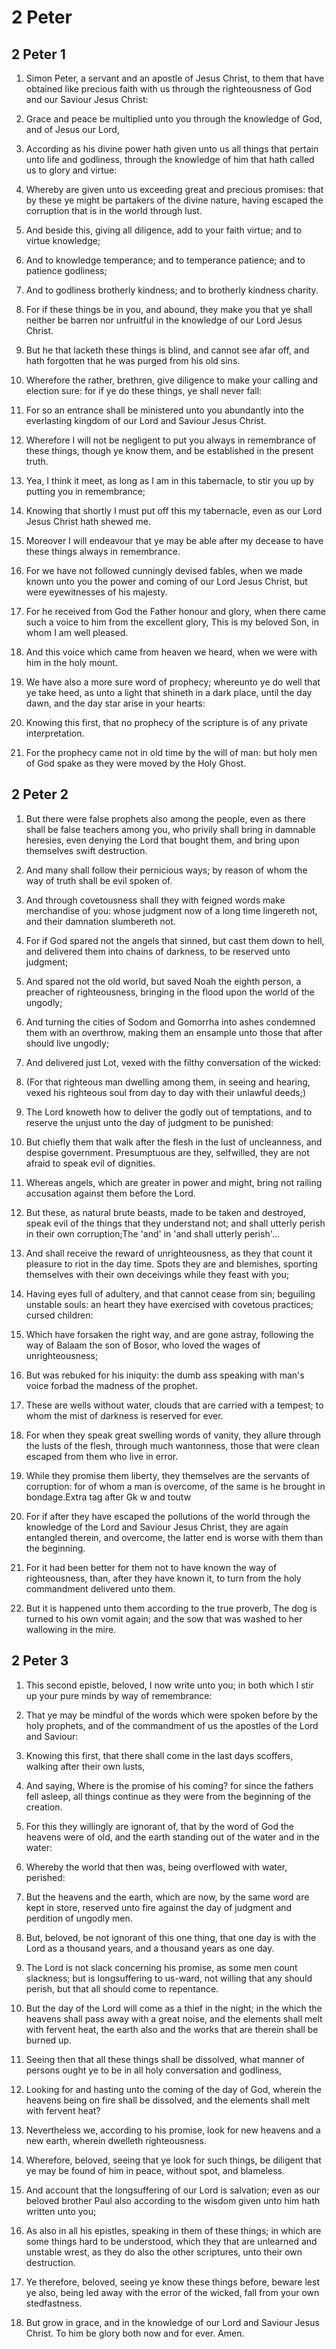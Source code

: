 # 2 Peter

## 2 Peter 1

1. Simon Peter, a servant and an apostle of Jesus Christ, to them that have obtained like precious faith with us through the righteousness of God and our Saviour Jesus Christ:

2. Grace and peace be multiplied unto you through the knowledge of God, and of Jesus our Lord,

3. According as his divine power hath given unto us all things that pertain unto life and godliness, through the knowledge of him that hath called us to glory and virtue:

4. Whereby are given unto us exceeding great and precious promises: that by these ye might be partakers of the divine nature, having escaped the corruption that is in the world through lust.

5. And beside this, giving all diligence, add to your faith virtue; and to virtue knowledge;

6. And to knowledge temperance; and to temperance patience; and to patience godliness;

7. And to godliness brotherly kindness; and to brotherly kindness charity.

8. For if these things be in you, and abound, they make you that ye shall neither be barren nor unfruitful in the knowledge of our Lord Jesus Christ.

9. But he that lacketh these things is blind, and cannot see afar off, and hath forgotten that he was purged from his old sins.

10. Wherefore the rather, brethren, give diligence to make your calling and election sure: for if ye do these things, ye shall never fall:

11. For so an entrance shall be ministered unto you abundantly into the everlasting kingdom of our Lord and Saviour Jesus Christ.

12. Wherefore I will not be negligent to put you always in remembrance of these things, though ye know them, and be established in the present truth.

13. Yea, I think it meet, as long as I am in this tabernacle, to stir you up by putting you in remembrance;

14. Knowing that shortly I must put off this my tabernacle, even as our Lord Jesus Christ hath shewed me.

15. Moreover I will endeavour that ye may be able after my decease to have these things always in remembrance.

16. For we have not followed cunningly devised fables, when we made known unto you the power and coming of our Lord Jesus Christ, but were eyewitnesses of his majesty.

17. For he received from God the Father honour and glory, when there came such a voice to him from the excellent glory, This is my beloved Son, in whom I am well pleased.

18. And this voice which came from heaven we heard, when we were with him in the holy mount.

19. We have also a more sure word of prophecy; whereunto ye do well that ye take heed, as unto a light that shineth in a dark place, until the day dawn, and the day star arise in your hearts:

20. Knowing this first, that no prophecy of the scripture is of any private interpretation.

21. For the prophecy came not in old time by the will of man: but holy men of God spake as they were moved by the Holy Ghost. 

## 2 Peter 2

1. But there were false prophets also among the people, even as there shall be false teachers among you, who privily shall bring in damnable heresies, even denying the Lord that bought them, and bring upon themselves swift destruction.

2. And many shall follow their pernicious ways; by reason of whom the way of truth shall be evil spoken of.

3. And through covetousness shall they with feigned words make merchandise of you: whose judgment now of a long time lingereth not, and their damnation slumbereth not.

4. For if God spared not the angels that sinned, but cast them down to hell, and delivered them into chains of darkness, to be reserved unto judgment;

5. And spared not the old world, but saved Noah the eighth person, a preacher of righteousness, bringing in the flood upon the world of the ungodly;

6. And turning the cities of Sodom and Gomorrha into ashes condemned them with an overthrow, making them an ensample unto those that after should live ungodly;

7. And delivered just Lot, vexed with the filthy conversation of the wicked:

8. (For that righteous man dwelling among them, in seeing and hearing, vexed his righteous soul from day to day with their unlawful deeds;)

9. The Lord knoweth how to deliver the godly out of temptations, and to reserve the unjust unto the day of judgment to be punished:

10. But chiefly them that walk after the flesh in the lust of uncleanness, and despise government. Presumptuous are they, selfwilled, they are not afraid to speak evil of dignities.

11. Whereas angels, which are greater in power and might, bring not railing accusation against them before the Lord.

12. But these, as natural brute beasts, made to be taken and destroyed, speak evil of the things that they understand not; and shall utterly perish in their own corruption;The 'and' in 'and shall utterly perish'…

13. And shall receive the reward of unrighteousness, as they that count it pleasure to riot in the day time. Spots they are and blemishes, sporting themselves with their own deceivings while they feast with you;

14. Having eyes full of adultery, and that cannot cease from sin; beguiling unstable souls: an heart they have exercised with covetous practices; cursed children:

15. Which have forsaken the right way, and are gone astray, following the way of Balaam the son of Bosor, who loved the wages of unrighteousness;

16. But was rebuked for his iniquity: the dumb ass speaking with man's voice forbad the madness of the prophet.

17. These are wells without water, clouds that are carried with a tempest; to whom the mist of darkness is reserved for ever.

18. For when they speak great swelling words of vanity, they allure through the lusts of the flesh, through much wantonness, those that were clean escaped from them who live in error.

19. While they promise them liberty, they themselves are the servants of corruption: for of whom a man is overcome, of the same is he brought in bondage.Extra tag after Gk w and toutw

20. For if after they have escaped the pollutions of the world through the knowledge of the Lord and Saviour Jesus Christ, they are again entangled therein, and overcome, the latter end is worse with them than the beginning.

21. For it had been better for them not to have known the way of righteousness, than, after they have known it, to turn from the holy commandment delivered unto them.

22. But it is happened unto them according to the true proverb, The dog is turned to his own vomit again; and the sow that was washed to her wallowing in the mire. 

## 2 Peter 3

1. This second epistle, beloved, I now write unto you; in both which I stir up your pure minds by way of remembrance:

2. That ye may be mindful of the words which were spoken before by the holy prophets, and of the commandment of us the apostles of the Lord and Saviour:

3. Knowing this first, that there shall come in the last days scoffers, walking after their own lusts,

4. And saying, Where is the promise of his coming? for since the fathers fell asleep, all things continue as they were from the beginning of the creation.

5. For this they willingly are ignorant of, that by the word of God the heavens were of old, and the earth standing out of the water and in the water:

6. Whereby the world that then was, being overflowed with water, perished:

7. But the heavens and the earth, which are now, by the same word are kept in store, reserved unto fire against the day of judgment and perdition of ungodly men.

8. But, beloved, be not ignorant of this one thing, that one day is with the Lord as a thousand years, and a thousand years as one day.

9. The Lord is not slack concerning his promise, as some men count slackness; but is longsuffering to us-ward, not willing that any should perish, but that all should come to repentance.

10. But the day of the Lord will come as a thief in the night; in the which the heavens shall pass away with a great noise, and the elements shall melt with fervent heat, the earth also and the works that are therein shall be burned up.

11. Seeing then that all these things shall be dissolved, what manner of persons ought ye to be in all holy conversation and godliness,

12. Looking for and hasting unto the coming of the day of God, wherein the heavens being on fire shall be dissolved, and the elements shall melt with fervent heat?

13. Nevertheless we, according to his promise, look for new heavens and a new earth, wherein dwelleth righteousness.

14. Wherefore, beloved, seeing that ye look for such things, be diligent that ye may be found of him in peace, without spot, and blameless.

15. And account that the longsuffering of our Lord is salvation; even as our beloved brother Paul also according to the wisdom given unto him hath written unto you;

16. As also in all his epistles, speaking in them of these things; in which are some things hard to be understood, which they that are unlearned and unstable wrest, as they do also the other scriptures, unto their own destruction.

17. Ye therefore, beloved, seeing ye know these things before, beware lest ye also, being led away with the error of the wicked, fall from your own stedfastness.

18. But grow in grace, and in the knowledge of our Lord and Saviour Jesus Christ. To him be glory both now and for ever. Amen.  